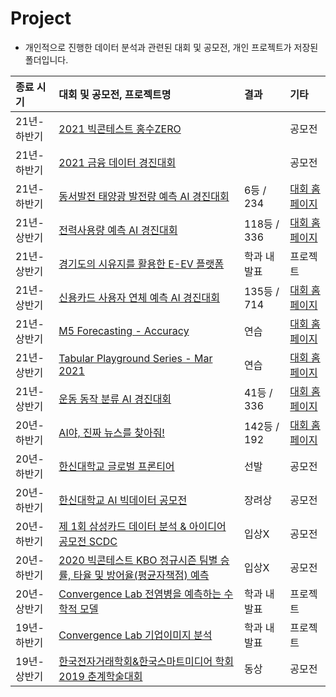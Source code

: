 # Project

- 개인적으로 진행한 데이터 분석과 관련된 대회 및 공모전, 개인 프로젝트가 저장된 폴더입니다.

| 종료 시기 | 대회 및 공모전, 프로젝트명 | 결과 | 기타 |
| :--- | :--- | :--- | :--- |
| 21년-하반기 | [2021 빅콘테스트 홍수ZERO]() |  | 공모전 |
| 21년-하반기 | [2021 금융 데이터 경진대회]() |  | 공모전 |
| 21년-하반기 | [동서발전 태양광 발전량 예측 AI 경진대회](https://github.com/SeongBeomLEE/Project/tree/main/%EB%8F%99%EC%84%9C%EB%B0%9C%EC%A0%84%20%ED%83%9C%EC%96%91%EA%B4%91%20%EB%B0%9C%EC%A0%84%EB%9F%89%20%EC%98%88%EC%B8%A1%20AI%20%EA%B2%BD%EC%A7%84%EB%8C%80%ED%9A%8C) | 6등 / 234 | [대회 홈페이지](https://dacon.io/competitions/official/235720/overview/description/) |
| 21년-상반기 | [전력사용량 예측 AI 경진대회](https://github.com/SeongBeomLEE/Project/tree/main/%EC%A0%84%EB%A0%A5%EC%82%AC%EC%9A%A9%EB%9F%89%20%EC%98%88%EC%B8%A1%20AI%20%EA%B2%BD%EC%A7%84%EB%8C%80%ED%9A%8C) | 118등 / 336 | [대회 홈페이지](https://dacon.io/competitions/official/235736/overview/description/) |
| 21년-상반기 | [경기도의 시유지를 활용한 E-EV 플랫폼](https://github.com/SeongBeomLEE/Project/tree/main/%EA%B2%BD%EA%B8%B0%EB%8F%84%EC%9D%98%20%EC%8B%9C%EC%9C%A0%EC%A7%80%EB%A5%BC%20%ED%99%9C%EC%9A%A9%ED%95%9C%20E-EV%20%ED%94%8C%EB%9E%AB%ED%8F%BC) | 학과 내 발표 | 프로젝트 |
| 21년-상반기 | [신용카드 사용자 연체 예측 AI 경진대회](https://github.com/SeongBeomLEE/Project/tree/main/%EC%8B%A0%EC%9A%A9%EC%B9%B4%EB%93%9C%20%EC%82%AC%EC%9A%A9%EC%9E%90%20%EC%97%B0%EC%B2%B4%20%EC%98%88%EC%B8%A1%20AI%20%EA%B2%BD%EC%A7%84%EB%8C%80%ED%9A%8C) | 135등 / 714 | [대회 홈페이지](https://dacon.io/competitions/official/235713/overview/description/) |
| 21년-상반기 | [M5 Forecasting - Accuracy](https://github.com/SeongBeomLEE/Project/tree/main/M5%20Forecasting%20-%20Accuracy) | 연습 | [대회 홈페이지](https://www.kaggle.com/c/m5-forecasting-accuracy/overview) |
| 21년-상반기 | [Tabular Playground Series - Mar 2021](https://github.com/SeongBeomLEE/Project/tree/main/Tabular%20Playground%20Series%20-%20Mar%202021) | 연습 | [대회 홈페이지](https://www.kaggle.com/c/tabular-playground-series-mar-2021) |
| 21년-상반기 | [운동 동작 분류 AI 경진대회](https://github.com/SeongBeomLEE/Project/tree/main/%EC%9A%B4%EB%8F%99%20%EB%8F%99%EC%9E%91%20%EB%B6%84%EB%A5%98%20AI%20%EA%B2%BD%EC%A7%84%EB%8C%80%ED%9A%8C) | 41등 / 336 | [대회 홈페이지](https://dacon.io/competitions/official/235689/overview/description/) |
| 20년-하반기 | [AI야, 진짜 뉴스를 찾아줘!](https://github.com/SeongBeomLEE/Project/tree/main/AI%EC%95%BC%2C%20%EC%A7%84%EC%A7%9C%20%EB%89%B4%EC%8A%A4%EB%A5%BC%20%EC%B0%BE%EC%95%84%EC%A4%98!) | 142등 / 192 | [대회 홈페이지](https://dacon.io/competitions/official/235658/overview/description/) |
| 20년-하반기 | [한신대학교 글로벌 프론티어](https://github.com/SeongBeomLEE/Project/tree/main/%ED%95%9C%EC%8B%A0%EB%8C%80%ED%95%99%EA%B5%90%20%EA%B8%80%EB%A1%9C%EB%B2%8C%20%ED%94%84%EB%A1%A0%ED%8B%B0%EC%96%B4) | 선발 | 공모전 |
| 20년-하반기 | [한신대학교 AI 빅데이터 공모전](https://github.com/SeongBeomLEE/Project/tree/main/AI%20%EB%B9%85%EB%8D%B0%EC%9D%B4%ED%84%B0%20%EA%B3%B5%EB%AA%A8%EC%A0%84) | 장려상 | 공모전 |
| 20년-하반기 | [제 1회 삼성카드 데이터 분석 & 아이디어 공모전 SCDC](https://github.com/SeongBeomLEE/Project/tree/main/%EC%A0%9C%201%ED%9A%8C%20%EC%82%BC%EC%84%B1%EC%B9%B4%EB%93%9C%20%EB%8D%B0%EC%9D%B4%ED%84%B0%20%EB%B6%84%EC%84%9D%20%26%20%EC%95%84%EC%9D%B4%EB%94%94%EC%96%B4%20%EA%B3%B5%EB%AA%A8%EC%A0%84%20SCDC) | 입상X | 공모전 |
| 20년-하반기 | [2020 빅콘테스트 KBO 정규시즌 팀별 승률, 타율 및 방어율(평균자책점) 예측](https://github.com/SeongBeomLEE/Project/tree/main/2020%EB%B9%85%EC%BD%98%ED%85%8C%EC%8A%A4%ED%8A%B8%20%ED%93%A8%EC%B2%98%EC%8A%A4%EB%A6%AC%EA%B7%B8) | 입상X | 공모전 |
| 20년-상반기 | [Convergence Lab 전염병을 예측하는 수학적 모델](https://github.com/SeongBeomLEE/Project/tree/main/Convergence%20Lab) | 학과 내 발표 | 프로젝트 |
| 19년-하반기 | [Convergence Lab 기업이미지 분석](https://github.com/SeongBeomLEE/Project/tree/main/Convergence%20Lab)  | 학과 내 발표 | 프로젝트 |
| 19년-상반기 | [한국전자거래학회&한국스마트미디어 학회 2019 춘계학술대회](https://github.com/SeongBeomLEE/Project/tree/main/%ED%95%9C%EA%B5%AD%EC%A0%84%EC%9E%90%EA%B1%B0%EB%9E%98%ED%95%99%ED%9A%8C%26%ED%95%9C%EA%B5%AD%EC%8A%A4%EB%A7%88%ED%8A%B8%EB%AF%B8%EB%94%94%EC%96%B4%20%ED%95%99%ED%9A%8C%202019%20%EC%B6%98%EA%B3%84%ED%95%99%EC%88%A0%EB%8C%80%ED%9A%8C) | 동상 | 공모전 |
